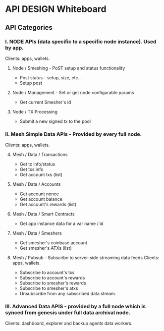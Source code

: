 # API DESIGN Whiteboard

## API Categories

### I. NODE APIs (data specific to a specific node instance). Used by app.
Clients: apps, wallets.

1. Node / Smeshing - PoST setup and status functionality
    - Post status - setup, size, etc...
    - Setup post

2. Node / Management - Set or get node configurable params
    - Get current Smesher's id

3. Node / TX Processing
    - Submit a new signed tx to the pool

### II. Mesh Simple Data APIs - Provided by every full node.
Clients: apps, wallets.

4. Mesh / Data / Transactions
    - Get tx info/status
    - Get txs info
    - Get account txs (list)

5. Mesh / Data / Accounts
    - Get account nonce
    - Get account balance
    - Get account's rewards (list)

6. Mesh / Data / Smart Contracts
    - Get app instance data for a var name / id

6. Mesh / Data / Smeshers
    - Get smesher's coinbase account
    - Get smesher's ATXs (list)

7. Mesh / Pubsub - Subscribe to server-side streaming data feeds
Clients: apps, wallets.

    - Subscribe to account's txs
    - Subscribe to account's rewards
    - Subscribe to smesher's rewards
    - Subscribe to smesher's atxs
    - Unsubscribe from any subscribed data stream.

### III. Advanced Data APIS - provided by a full node which is synced from genesis under full data archival node.
Clients: dashboard, explorer and backup agents data workers.
